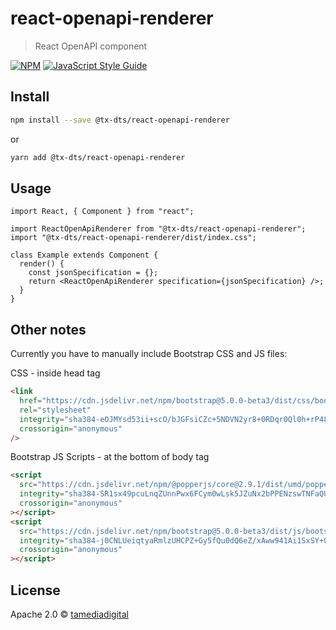 # react-openapi-renderer

> React OpenAPI component

[![NPM](https://img.shields.io/npm/v/react-openapi-renderer.svg)](https://www.npmjs.com/package/@tx-dts/react-openapi-renderer)
[![JavaScript Style Guide](https://img.shields.io/badge/code_style-standard-brightgreen.svg)](https://standardjs.com)

## Install

```bash
npm install --save @tx-dts/react-openapi-renderer
```

or

```bash
yarn add @tx-dts/react-openapi-renderer
```

## Usage

```tsx
import React, { Component } from "react";

import ReactOpenApiRenderer from "@tx-dts/react-openapi-renderer";
import "@tx-dts/react-openapi-renderer/dist/index.css";

class Example extends Component {
  render() {
    const jsonSpecification = {};
    return <ReactOpenApiRenderer specification={jsonSpecification} />;
  }
}
```

## Other notes

Currently you have to manually include Bootstrap CSS and JS files:

CSS - inside head tag

```html
<link
  href="https://cdn.jsdelivr.net/npm/bootstrap@5.0.0-beta3/dist/css/bootstrap.min.css"
  rel="stylesheet"
  integrity="sha384-eOJMYsd53ii+scO/bJGFsiCZc+5NDVN2yr8+0RDqr0Ql0h+rP48ckxlpbzKgwra6"
  crossorigin="anonymous"
/>
```

Bootstrap JS Scripts - at the bottom of body tag

```html
<script
  src="https://cdn.jsdelivr.net/npm/@popperjs/core@2.9.1/dist/umd/popper.min.js"
  integrity="sha384-SR1sx49pcuLnqZUnnPwx6FCym0wLsk5JZuNx2bPPENzswTNFaQU1RDvt3wT4gWFG"
  crossorigin="anonymous"
></script>
<script
  src="https://cdn.jsdelivr.net/npm/bootstrap@5.0.0-beta3/dist/js/bootstrap.min.js"
  integrity="sha384-j0CNLUeiqtyaRmlzUHCPZ+Gy5fQu0dQ6eZ/xAww941Ai1SxSY+0EQqNXNE6DZiVc"
  crossorigin="anonymous"
></script>
```

## License

Apache 2.0 © [tamediadigital](https://github.com/tamediadigital)
